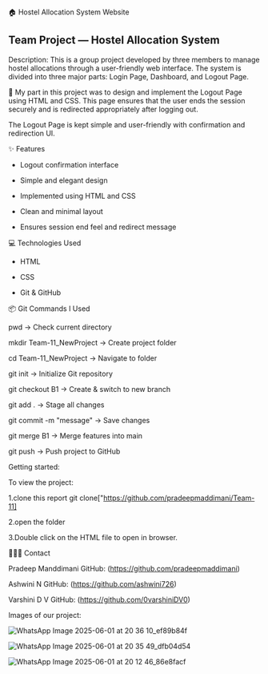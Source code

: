 🏠 Hostel Allocation System Website

## Team Project — Hostel Allocation System

Description: This is a group project developed by three members to manage hostel allocations through a user-friendly web interface. The system is divided into three major parts: Login Page, Dashboard, and Logout Page.

🚪 My part in this project was to design and implement the Logout Page using HTML and CSS. This page ensures that the user ends the session securely and is redirected appropriately after logging out.

The Logout Page is kept simple and user-friendly with confirmation and redirection UI.



✨ Features

- Logout confirmation interface
  
- Simple and elegant design

- Implemented using HTML and CSS

- Clean and minimal layout

- Ensures session end feel and redirect message



💻 Technologies Used

- HTML  

- CSS  

- Git & GitHub

📦 Git Commands I Used

pwd                               → Check current directory

mkdir Team-11_NewProject          → Create project folder

cd Team-11_NewProject             → Navigate to folder

git init                          → Initialize Git repository

git checkout  B1                  → Create & switch to new branch

git add .                         → Stage all changes

git commit -m "message"           → Save changes

git merge B1                      → Merge features into main

git push                          → Push project to GitHub

Getting started:

To view the project:

1.clone this report git clone["https://github.com/pradeepmaddimani/Team-11]

2.open the folder 

3.Double click on the HTML file to open in browser.

 🧑‍🤝‍🧑 Contact
  
  Pradeep Manddimani GitHub: (https://github.com/pradeepmaddimani)
 
 Ashwini N GitHub: (https://github.com/ashwini726)  

 Varshini D V GitHub: (https://github.com/0varshiniDV0)

 Images of our project:
 
 ![WhatsApp Image 2025-06-01 at 20 36 10_ef89b84f](https://github.com/user-attachments/assets/c43a29da-c3b5-41be-93ef-ea17a12bb470)

 ![WhatsApp Image 2025-06-01 at 20 35 49_dfb04d54](https://github.com/user-attachments/assets/c8074458-68b3-4e75-854f-bbb32a4482ff)
 
![WhatsApp Image 2025-06-01 at 20 12 46_86e8facf](https://github.com/user-attachments/assets/fdcb0202-b15c-4422-aa52-118c1b30f961)


